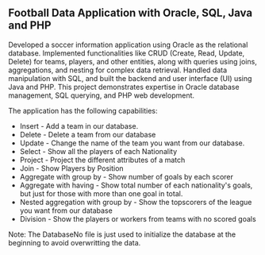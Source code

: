 ## Football Data Application with Oracle, SQL, Java and PHP

Developed a soccer information application using Oracle as the relational database. Implemented functionalities like CRUD (Create, Read, Update, Delete) for teams, players, and other entities, along with queries using joins, aggregations, and nesting for complex data retrieval. Handled data manipulation with SQL, and built the backend and user interface (UI) using Java and PHP. This project demonstrates expertise in Oracle database management, SQL querying, and PHP web development.

The application has the following capabilities:

* Insert - Add a team in our database.
* Delete - Delete a team from our database
* Update - Change the name of the team you want from our database.
* Select - Show all the players of each Nationality
* Project - Project the different attributes of a match
* Join - Show Players by Position
* Aggregate with group by - Show number of goals by each scorer
* Aggregate with having - Show total number of each nationality's goals, but just for those with more than one goal in total.
* Nested aggregation with group by - Show the topscorers of the league you want from our database
* Division - Show the players or workers from teams with no scored goals


Note: The DatabaseNo file is just used to initialize the database at the beginning to avoid overwritting the data.
